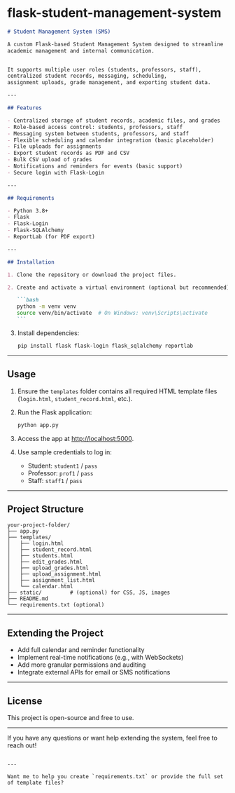 # flask-student-management-system


````markdown
# Student Management System (SMS)

A custom Flask-based Student Management System designed to streamline
academic management and internal communication.


It supports multiple user roles (students, professors, staff),
centralized student records, messaging, scheduling, 
assignment uploads, grade management, and exporting student data.

---

## Features

- Centralized storage of student records, academic files, and grades
- Role-based access control: students, professors, staff
- Messaging system between students, professors, and staff
- Flexible scheduling and calendar integration (basic placeholder)
- File uploads for assignments
- Export student records as PDF and CSV
- Bulk CSV upload of grades
- Notifications and reminders for events (basic support)
- Secure login with Flask-Login

---

## Requirements

- Python 3.8+
- Flask
- Flask-Login
- Flask-SQLAlchemy
- ReportLab (for PDF export)

---

## Installation

1. Clone the repository or download the project files.

2. Create and activate a virtual environment (optional but recommended):

   ```bash
   python -m venv venv
   source venv/bin/activate  # On Windows: venv\Scripts\activate
   ```
````

3. Install dependencies:

   ```bash
   pip install flask flask-login flask_sqlalchemy reportlab
   ```

---

## Usage

1. Ensure the `templates` folder contains all required 
   HTML template files (`login.html`, `student_record.html`, etc.).

2. Run the Flask application:

   ```bash
   python app.py
   ```

3. Access the app at [http://localhost:5000](http://localhost:5000).

4. Use sample credentials to log in:

   - Student: `student1` / `pass`
   - Professor: `prof1` / `pass`
   - Staff: `staff1` / `pass`

---

## Project Structure

```
your-project-folder/
├── app.py
├── templates/
│   ├── login.html
│   ├── student_record.html
│   ├── students.html
│   ├── edit_grades.html
│   ├── upload_grades.html
│   ├── upload_assignment.html
│   ├── assignment_list.html
│   └── calendar.html
├── static/         # (optional) for CSS, JS, images
├── README.md
└── requirements.txt (optional)
```

---

## Extending the Project

- Add full calendar and reminder functionality
- Implement real-time notifications (e.g., with WebSockets)
- Add more granular permissions and auditing
- Integrate external APIs for email or SMS notifications

---

## License

This project is open-source and free to use.

---

If you have any questions or want help extending the system, feel free to reach out!

```

---

Want me to help you create `requirements.txt` or provide the full set of template files?
```
